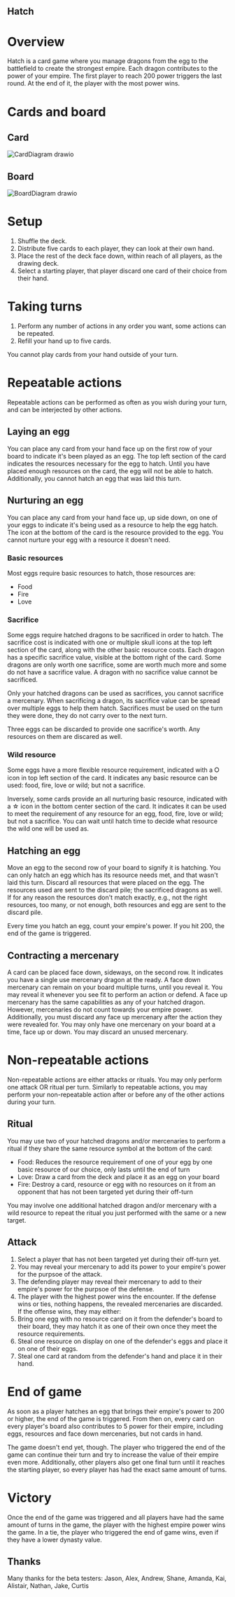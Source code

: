## Hatch

# Overview

Hatch is a card game where you manage dragons from the egg to the battlefield to create the strongest empire. Each dragon contributes to the power of your empire. The first player to reach 200 power triggers the last round. At the end of it, the player with the most power wins.

# Cards and board

## Card

![CardDiagram drawio](https://github.com/agrum/Hatch/assets/2688838/a95111b4-91b9-461a-bbf5-86473fd6f9ed)

## Board

![BoardDiagram drawio](https://github.com/agrum/Hatch/assets/2688838/1d58a9e4-96ba-4fa2-bc61-0c80d934bb58)

# Setup

1. Shuffle the deck.
2. Distribute five cards to each player, they can look at their own hand.
3. Place the rest of the deck face down, within reach of all players, as the drawing deck.
4. Select a starting player, that player discard one card of their choice from their hand.

# Taking turns

1. Perform any number of actions in any order you want, some actions can be repeated.
2. Refill your hand up to five cards.

You cannot play cards from your hand outside of your turn.

# Repeatable actions

Repeatable actions can be performed as often as you wish during your turn, and can be interjected by other actions.

## Laying an egg

You can place any card from your hand face up on the first row of your board to indicate it's been played as an egg. The top left section of the card indicates the resources necessary for the egg to hatch. Until you have placed enough resources on the card, the egg will not be able to hatch. Additionally, you cannot hatch an egg that was laid this turn.

## Nurturing an egg

You can place any card from your hand face up, up side down, on one of your eggs to indicate it's being used as a resource to help the egg hatch. The icon at the bottom of the card is the resource provided to the egg. You cannot nurture your egg with a resource it doesn't need.

### Basic resources

Most eggs require basic resources to hatch, those resources are:
- Food
- Fire
- Love

### Sacrifice

Some eggs require hatched dragons to be sacrificed in order to hatch. The sacrifice cost is indicated with one or multiple skull icons at the top left section of the card, along with the other basic resource costs. Each dragon has a specific sacrifice value, visible at the bottom right of the card. Some dragons are only worth one sacrifice, some are worth much more and some do not have a sacrifice value. A dragon with no sacrifice value cannot be sacrificed. 

Only your hatched dragons can be used as sacrifices, you cannot sacrifice a mercenary. When sacrificing a dragon, its sacrifice value can be spread over multiple eggs to help them hatch. Sacrifices must be used on the turn they were done, they do not carry over to the next turn.

Three eggs can be discarded to provide one sacrifice's worth. Any resources on them are discared as well.

### Wild resource

Some eggs have a more flexible resource requirement, indicated with a ⭘ icon in top left section of the card. It indicates any basic resource can be used: food, fire, love or wild; but not a sacrifice.

Inversely, some cards provide an all nurturing basic resource, indicated with a ☆ icon in the bottom center section of the card. It indicates it can be used to meet the requirement of any resource for an egg, food, fire, love or wild; but not a sacrifice. You can wait until hatch time to decide what resource the wild one will be used as. 

## Hatching an egg

Move an egg to the second row of your board to signify it is hatching. You can only hatch an egg which has its resource needs met, and that wasn't laid this turn. Discard all resources that were placed on the egg. The resources used are sent to the discard pile; the sacrificed dragons as well. 
If for any reason the resources don't match exactly, e.g., not the right resources, too many, or not enough, both resources and egg are sent to the discard pile.

Every time you hatch an egg, count your empire's power. If you hit 200, the end of the game is triggered.

## Contracting a mercenary

A card can be placed face down, sideways, on the second row. It indicates you have a single use mercenary dragon at the ready. A face down mercenary can remain on your board multiple turns, until you reveal it. You may reveal it whenever you see fit to perform an action or defend. A face up mercenary has the same capabilities as any of your hatched dragon. However, mercenaries do not count towards your empire power. Additionally, you must discard any face up mercenary after the action they were revealed for. You may only have one mercenary on your board at a time, face up or down. You may discard an unused mercenary.

# Non-repeatable actions

Non-repeatable actions are either attacks or rituals. You may only perform one attack OR ritual per turn. Similarly to repeatable actions, you may perform your non-repeatable action after or before any of the other actions during your turn.

## Ritual

You may use two of your hatched dragons and/or mercenaries to perform a ritual if they share the same resource symbol at the bottom of the card:

* Food: Reduces the resource requirement of one of your egg by one basic resource of our choice, only lasts until the end of turn
* Love: Draw a card from the deck and place it as an egg on your board
* Fire: Destroy a card, resource or egg with no resources on it from an opponent that has not been targeted yet during their off-turn

You may involve one additional hatched dragon and/or mercenary with a wild resource to repeat the ritual you just performed with the same or a new target.

## Attack

1. Select a player that has not been targeted yet during their off-turn yet.
2. You may reveal your mercenary to add its power to your empire's power for the purpsoe of the attack.
3. The defending player may reveal their mercenary to add to their empire's power for the purpsoe of the defense.
4. The player with the highest power wins the encounter. If the defense wins or ties, nothing happens, the revealed mercenaries are discarded. If the offense wins, they may either:
  1. Bring one egg with no resource card on it from the defender's board to their board, they may hatch it as one of their own once they meet the resource requirements.
  2. Steal one resource on display on one of the defender's eggs and place it on one of their eggs.
  3. Steal one card at random from the defender's hand and place it in their hand.

# End of game

As soon as a player hatches an egg that brings their empire's power to 200 or higher, the end of the game is triggered. From then on, every card on every player's board also contributes to 5 power for their empire, including eggs, resources and face down mercenaries, but not cards in hand.

The game doesn't end yet, though. The player who triggered the end of the game can continue their turn and try to increase the value of their empire even more. Additionally, other players also get one final turn until it reaches the starting player, so every player has had the exact same amount of turns.

# Victory

Once the end of the game was triggered and all players have had the same amount of turns in the game, the player with the highest empire power wins the game. In a tie, the player who triggered the end of game wins, even if they have a lower dynasty value.

## Thanks

Many thanks for the beta testers: Jason, Alex, Andrew, Shane, Amanda, Kai, Alistair, Nathan, Jake, Curtis
